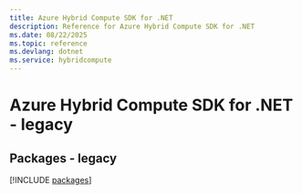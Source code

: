```yaml
---
title: Azure Hybrid Compute SDK for .NET
description: Reference for Azure Hybrid Compute SDK for .NET
ms.date: 08/22/2025
ms.topic: reference
ms.devlang: dotnet
ms.service: hybridcompute
---
```

# Azure Hybrid Compute SDK for .NET - legacy
## Packages - legacy
[!INCLUDE [packages](hybrid-compute-index.md)]